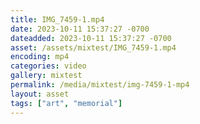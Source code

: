 ```yaml
---
title: IMG_7459-1.mp4
date: 2023-10-11 15:37:27 -0700
dateadded: 2023-10-11 15:37:27 -0700
asset: /assets/mixtest/IMG_7459-1.mp4
encoding: mp4
categories: video
gallery: mixtest
permalink: /media/mixtest/img-7459-1-mp4
layout: asset
tags: ["art", "memorial"]
--- 
```

